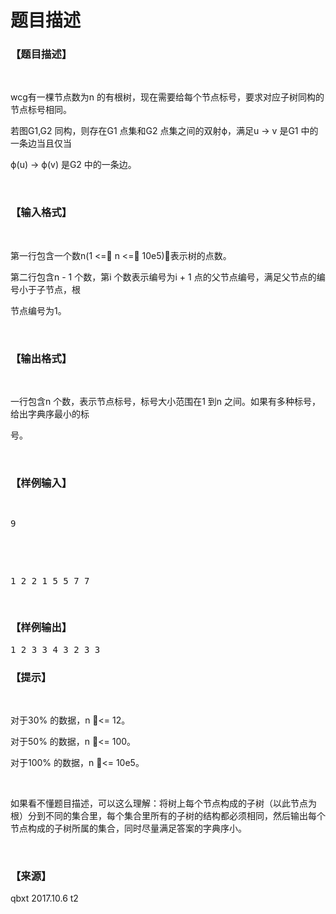 # 题目描述


<h3>
【题目描述】
</h3>
<p>
<br/>
</p>
<p>
wcg有一棵节点数为n 的有根树，现在需要给每个节点标号，要求对应子树同构的节点标号相同。
</p>
<p>
若图G1,G2 同构，则存在G1 点集和G2 点集之间的双射ϕ，满足u → v 是G1 中的一条边当且仅当
</p>
<p>
ϕ(u) → ϕ(v) 是G2 中的一条边。
</p>
<p>
<br/>
</p>
<h3>
【输入格式】
</h3>
<p>
<br/>
</p>
<p>
第一行包含一个数n(1 &lt;= n &lt;= 10e5)，表示树的点数。
</p>
<p>
第二行包含n - 1 个数，第i 个数表示编号为i + 1 点的父节点编号，满足父节点的编号小于子节点，根
</p>
<p>
节点编号为1。
</p>
<p>
<br/>
</p>
<h3>
【输出格式】
</h3>
<p>
<br/>
</p>
<p>
一行包含n 个数，表示节点标号，标号大小范围在1 到n 之间。如果有多种标号，给出字典序最小的标
</p>
<p>
号。
</p>
<p>
<br/>
</p>
<h3>
【样例输入】
</h3>
<pre><p>
9
</p>

<p>
1 2 2 1 5 5 7 7
</p>
</pre>
<h3>
【样例输出】
</h3>
<pre>1 2 3 3 4 3 2 3 3</pre>
<h3>
【提示】
</h3>
<p>
<br/>
</p>
<p>
对于30% 的数据，n &lt;= 12。
</p>
<p>
对于50% 的数据，n &lt;= 100。
</p>
<p>
对于100% 的数据，n &lt;= 10e5。
</p>
<p>
<br/>
</p>
<p>
如果看不懂题目描述，可以这么理解：将树上每个节点构成的子树（以此节点为根）分到不同的集合里，每个集合里所有的子树的结构都必须相同，然后输出每个节点构成的子树所属的集合，同时尽量满足答案的字典序小。
</p>
<p>
<br/>
</p>
<h3>
【来源】
</h3>
<p>
qbxt 2017.10.6 t2
</p>
